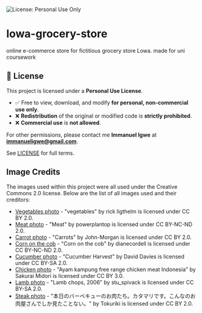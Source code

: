 ![License: Personal Use Only](https://img.shields.io/badge/license-Personal%20Use%20Only-blue.svg)
# lowa-grocery-store
online e-commerce store for fictitious grocery store Lowa. made for uni coursework



## 📄 License

This project is licensed under a **Personal Use License**.

- ✅ Free to view, download, and modify **for personal, non-commercial use only**.
- ❌ **Redistribution** of the original or modified code is **strictly prohibited**.
- ❌ **Commercial use** is **not allowed**.

For other permissions, please contact me **Immanuel Igwe** at **immanueligwe@gmail.com**.

See [LICENSE](./LICENSE.txt) for full terms.

## Image Credits

The images used within this project were all used under the Creative Commons 2.0 license. Below are the list of all images used and their creditors:

- [Vegetables photo](./images/vegetables%20photo.jpg) - "vegetables" by rick ligthelm is licensed under CC BY 2.0.
- [Meat photo](./images/meat%20photo.jpg) - "Meat" by powerplantop is licensed under CC BY-NC-ND 2.0.
- [Carrot photo](./images/carrot%20photo.jpg) - "Carrots" by John-Morgan is licensed under CC BY 2.0.
- [Corn on the cob](./images/corn%20on%20the%20cob.jpg) - "Corn on the cob" by dianecordell is licensed under CC BY-NC-ND 2.0.
- [Cucumber photo](./images/cucumber%20photo.jpg) - "Cucumber Harvest" by David Davies is licensed under CC BY-SA 2.0.
- [Chicken photo](./images/chicken%20photo.JPG) - "Ayam kampung free range chicken meat Indonesia" by Sakurai Midori is licensed under CC BY 3.0.
- [Lamb photo](./images/lamb%20photo.jpg) - "Lamb chops, 2006" by stu_spivack is licensed under CC BY-SA 2.0.
- [Steak photo](./images/steak%20photo.jpg) - "本日のバーベキューのお肉たち。カタマリです。こんなのお肉屋さんでしか見たことない。" by Tokuriki is licensed under CC BY 2.0.


